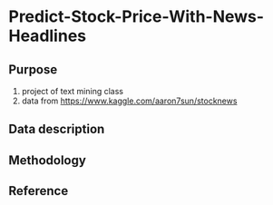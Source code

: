 # Predict-Stock-Price-With-News-Headlines
## Purpose 
1. project of text mining class
2. data from https://www.kaggle.com/aaron7sun/stocknews

## Data description


## Methodology


## Reference

